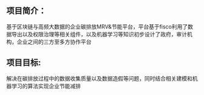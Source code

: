 ## 项目简介：
基于区块链与高频大数据的企业碳排放MRV&节能平台，平台基于fisco利用了数据导出以及权限治理等相关组件，以及机器学习等知识初步设计了政府，审计机构，企业之间的三方至多方协作平台

## 项目目标:
解决在碳排放过程中的数据收集质量以及数据造假等问题，同时结合相关建模和机器学习的算法实现企业节能减排
